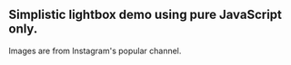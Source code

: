 Simplistic lightbox demo using pure JavaScript only.
---------------------------------------------------
Images are from Instagram's popular channel.
